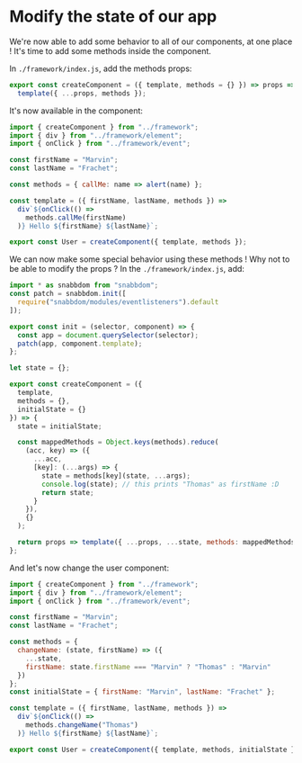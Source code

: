 # Modify the state of our app

We're now able to add some behavior to all of our components, at one place ! It's time to add some methods inside the component.

In `./framework/index.js`, add the methods props:

```javascript
export const createComponent = ({ template, methods = {} }) => props =>
  template({ ...props, methods });
```

It's now available in the component:

```javascript
import { createComponent } from "../framework";
import { div } from "../framework/element";
import { onClick } from "../framework/event";

const firstName = "Marvin";
const lastName = "Frachet";

const methods = { callMe: name => alert(name) };

const template = ({ firstName, lastName, methods }) =>
  div`${onClick(() =>
    methods.callMe(firstName)
  )} Hello ${firstName} ${lastName}`;

export const User = createComponent({ template, methods });
```

We can now make some special behavior using these methods ! Why not to be able to modify the props ? In the `./framework/index.js`, add:

```javascript
import * as snabbdom from "snabbdom";
const patch = snabbdom.init([
  require("snabbdom/modules/eventlisteners").default
]);

export const init = (selector, component) => {
  const app = document.querySelector(selector);
  patch(app, component.template);
};

let state = {};

export const createComponent = ({
  template,
  methods = {},
  initialState = {}
}) => {
  state = initialState;

  const mappedMethods = Object.keys(methods).reduce(
    (acc, key) => ({
      ...acc,
      [key]: (...args) => {
        state = methods[key](state, ...args);
        console.log(state); // this prints "Thomas" as firstName :D
        return state;
      }
    }),
    {}
  );

  return props => template({ ...props, ...state, methods: mappedMethods });
};
```

And let's now change the user component:

```javascript
import { createComponent } from "../framework";
import { div } from "../framework/element";
import { onClick } from "../framework/event";

const firstName = "Marvin";
const lastName = "Frachet";

const methods = {
  changeName: (state, firstName) => ({
    ...state,
    firstName: state.firstName === "Marvin" ? "Thomas" : "Marvin"
  })
};
const initialState = { firstName: "Marvin", lastName: "Frachet" };

const template = ({ firstName, lastName, methods }) =>
  div`${onClick(() =>
    methods.changeName("Thomas")
  )} Hello ${firstName} ${lastName}`;

export const User = createComponent({ template, methods, initialState });
```
